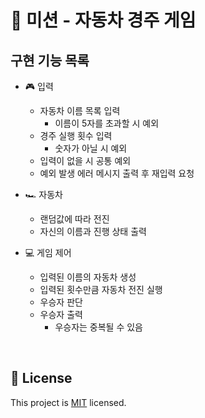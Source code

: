 # 🏁 미션 - 자동차 경주 게임  

## 구현 기능 목록  

- 🎮 입력
  - 자동차 이름 목록 입력  
    - 이름이 5자를 초과할 시 예외  
  - 경주 실행 횟수 입력  
    - 숫자가 아닐 시 예외  
  - 입력이 없을 시 공통 예외  
  - 예외 발생 에러 메시지 출력 후 재입력 요청  


- 🏎️ 자동차
  - 랜덤값에 따라 전진  
  - 자신의 이름과 진행 상태 출력  


- 💻 게임 제어 
  - 입력된 이름의 자동차 생성 
  - 입력된 횟수만큼 자동차 전진 실행  
  - 우승자 판단
  - 우승자 출력 
    - 우승자는 중복될 수 있음  

<br>  

## 📝 License

This project is [MIT](https://github.com/woowacourse/java-racingcar-precourse/blob/master/LICENSE) licensed.
